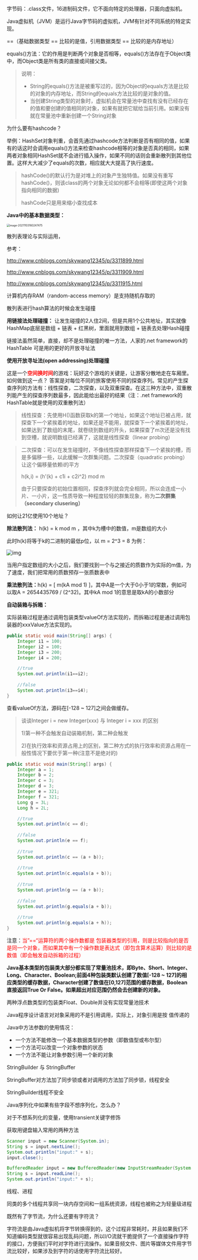 字节码：.class文件，16进制码文件，它不面向特定的处理器，只面向虚拟机。

Java虚拟机（JVM）是运行Java字节码的虚拟机，JVM有针对不同系统的特定实现。





==（基础数据类型 == 比较的是值，引用数据类型 == 比较的是内存地址）

equals()方法：它的作用是判断两个对象是否相等，equals()方法存在于Object类中，而Object类是所有类的直接或间接父类。

> 说明：
>
> * String的equals()方法是被重写过的，因为Object的equals方法是比较的对象的内存地址，而String的equals方法比较的是对象的值。
> * 当创建String类型的对象时，虚拟机会在常量池中查找有没有已经存在的值和要创建的值相同的对象，如果有就把它赋给当前引用。如果没有就在常量池中重新创建一个String对象





为什么要有hashcode？

举例：HashSet对象判重，会首先通过hashcode方法判断是否有相同的值，如果有的话这时会调用equals()方法来检查hashcode相等的对象是否真的相同，如果两者对象相同HashSet就不会进行插入操作，如果不同的话则会重新散列到其他位置。这样大大减少了equals的次数，相应就大大提高了执行速度。

>hashCode()的默认行为是对堆上的对象产生独特值。如果没有重写hashCode()，则该class的两个对象无论如何都不会相等(即使这两个对象指向相同的数据)
>
>hashCode只是用来缩小查找成本





<strong>Java中的基本数据类型：</strong>

<img src="/Users/yangli/Library/Application Support/typora-user-images/image-20211103160247475.png" alt="image-20211103160247475" style="zoom:50%;margin-left:-1px" />



散列表理论与实际运用，

参考：

http://www.cnblogs.com/skywang12345/p/3311899.html

http://www.cnblogs.com/skywang12345/p/3311909.html

http://www.cnblogs.com/skywang12345/p/3311915.html



计算机内存RAM（random-access memory）是支持随机存取的

散列表进行hash算法的时候会发生碰撞

<strong>用链接法处理碰撞：</strong> 让发生碰撞的2人住2间，但是共用1个公共地址，其实就像HashMap底层是数组 + 链表 + 红黑树，里面就用到数组 + 链表去处理Hash碰撞

链接法虽然简单，直接，却不是处理碰撞的唯一方法，人家的.net framework的HashTable 可是用的更好的开放寻址法

<strong>使用开放寻址法(open addressing)处理碰撞</strong>

这是一个<strong style='color:red'>空间换时间</strong>的游戏：玩好这个游戏的关键是，让游客分散地走在车厢里。如何做到这一点？  答案是对每位不同的旅客使用不同的探查序列。常见的产生探查序列的方法有：线性探查，二次探查，以及双重探查。在这三种方法中，双重散列能产生的探查序列数最多，因此能给出最好的结果（注：.net framework的HashTable就是使用的双重散列法）

> 线性探查：先使用H()函数获取k的第一个地址，如果这个地址已被占用，就探查下一个紧挨着的地址，如果还是不能用，就探查下一个紧挨着的地址，如果达到了数组的末尾，就卷绕到数组的开头，如果探查了m次还是没有找到空槽，就说明数组已经满了，这就是线性探查（linear probing）



> 二次探查：可以在发生碰撞时，不像线性探查那样探查下一个紧挨的槽，而是多偏移一些，以此缓解一次群集问题。二次探查（quadratic probing）让这个偏移量依赖i的平方
>
> h(k,i) = (h'(k) + c1i + c2i^2) mod m
>
> 由于只要探查的初始位置相同，探查序列就会完全相同，所以会连成一小片、一小片，这一性质导致一种程度较轻的群集现象，称为<strong>二次群集（secondary clusering）</strong>



如何让21亿使用10个地址？

<strong>除法散列法：</strong> h(k) = k mod m ，其中k为槽中的数值，m是数组的大小

此时h(k)将等于k的二进制的最低p位，以 m = 2^3 = 8 为例：

<img src="https://pic002.cnblogs.com/images/2010/25284/2010100414304024.png" alt="img" style="zoom:100%;margin-left:-1px" />

当用户指定数组的大小之后，我们要找到一个与之接近的质数作为实际的m值，为了速度，我们把常用的质数预存一张质数表中



<strong>乘法散列法：</strong>h(k) = [ m(kA mod 1) ]，其中A是一个大于0小于1的常数，例如可以取A = 2654435769 /  (2^32)。其中kA mod 1的意思是取kA的小数部分









<strong>自动装箱与拆箱：</strong>

实际装箱过程是通过调用包装类型valueOf方法实现的，而拆箱过程是通过调用包装器的xxxValue方法实现的。

```java
public static void main(String[] args) {
    Integer i1 = 100;
    Integer i2 = 100;
    Integer i3 = 200;
    Integer i4 = 200;

  	//true
    System.out.println(i1==i2);
    
    //false
    System.out.println(i3==i4);
}
```

查看valueOf方法，源码在[-128 ~ 127]之间会做缓存。

>谈谈Integer i = new Integer(xxx)  与 Integer i = xxx 的区别 
>
>1)第一种不会触发自动装箱机制，第二种会触发
>
>2)在执行效率和资源占用上的区别，第二种方式的执行效率和资源占用在一般性情况下要优于第一种(注意不是绝对的)





```java
public static void main(String[] args) {
    Integer a = 1;
    Integer b = 2;
    Integer c = 3;
    Integer d = 3;
    Integer e = 321;
    Integer f = 321;
    Long g = 3L;
    Long h = 2L;

    //true
    System.out.println(c == d);
  
    //false
    System.out.println(e == f);
  
    //true
    System.out.println(c == (a + b));
  
    //true
    System.out.println(c.equals(a + b));
  
    //true
    System.out.println(g == (a + b));
  
    //false
    System.out.println(g.equals(a + b));
  
    //true
    System.out.println(g.equals(a + h));
}
```

注意：<font  style="color:red">当”==“运算符的两个操作数都是 包装器类型的引用，则是比较指向的是否是同一个对象，而如果其中有一个操作数是表达式（即包含算术运算）则比较的是数值（即会触发自动拆箱的过程）</font>

<strong>Java基本类型的包装类大部分都实现了常量池技术，即Byte、Short、Integer、Long、Character、Boolean;前面4种包装类默认创建了数值[-128 ~ 127]的相应类型的缓存数据，Character创建了数值在[0,127]范围的缓存数据，Boolean直接返回True Or False。如果超出对应范围仍然会去创建新的对象。</strong>

两种浮点数类型的包装类Float、Double并没有实现常量池技术



Java程序设计语言对对象采用的不是引用调用，实际上，对象引用是按 值传递的

Java中方法参数的使用情况：

* 一个方法不能修改一个基本数据类型的参数（即数值型或布尔型）
* 一个方法可以改变一个对象参数的状态
* 一个方法不能让对象参数引用一个新的对象





StringBuilder 与 StringBuffer

StringBuffer对方法加了同步锁或者对调用的方法加了同步锁，线程安全

StringBuilder线程不安全



Java序列化中如果有些字段不想序列化，怎么办？

对于不想系列化的变量，使用transient关键字修饰



获取用键盘输入常用的两种方法

```java
Scanner input = new Scanner(System.in);
String s = input.nextLine();
System.out.println("input:" + s);
input.close();
```

```java
BufferedReader input = new BufferedReader(new InputStreamReader(System.in));
String s = input.readLine();
System.out.println("input:" + s);
```





线程、进程

同类的多个线程共享同一块内存空间和一组系统资源，线程也被称之为轻量级进程



既然有了字节流，为什么还要有字符流？

字符流是由Java虚拟机将字节转换得到的，这个过程非常耗时，并且如果我们不知道编码类型就很容易出现乱码问题，所以I/O流就干脆提供了一个直接操作字符的接口，方便我们平时对字符进行流操作。如果音频文件、图片等媒体文件用字节流比较好，如果涉及到字符的话使用字符流比较好。